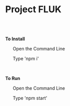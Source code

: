 <h1> Project FLUK </h1>
    <br />
    <br />

<b> To Install </b>
    <br />
<ul> Open the Command Line</ul>
<ul> Type 'npm i'</ul>
    <br />

<b> To Run </b>
     <br />
<ul> Open the Command Line</ul>
<ul> Type 'npm start'</ul>
